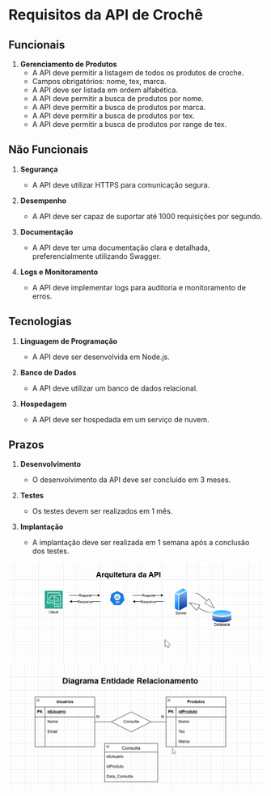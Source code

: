 # Requisitos da API de Crochê

## Funcionais
1. **Gerenciamento de Produtos**
    - A API deve permitir a listagem de todos os produtos de croche.
    - Campos obrigatórios: nome, tex, marca.
    - A API deve ser listada em ordem alfabética.
    - A API deve permitir a busca de produtos por nome.
    - A API deve permitir a busca de produtos por marca.
    - A API deve permitir a busca de produtos por tex.
    - A API deve permitir a busca de produtos por range de tex.

## Não Funcionais
1. **Segurança**
    - A API deve utilizar HTTPS para comunicação segura.

2. **Desempenho**
    - A API deve ser capaz de suportar até 1000 requisições por segundo.

3. **Documentação**
    - A API deve ter uma documentação clara e detalhada, preferencialmente utilizando Swagger.

4. **Logs e Monitoramento**
    - A API deve implementar logs para auditoria e monitoramento de erros.

## Tecnologias
1. **Linguagem de Programação**
    - A API deve ser desenvolvida em Node.js.

2. **Banco de Dados**
    - A API deve utilizar um banco de dados relacional.

3. **Hospedagem**
    - A API deve ser hospedada em um serviço de nuvem.

## Prazos
1. **Desenvolvimento**
    - O desenvolvimento da API deve ser concluído em 3 meses.

2. **Testes**
    - Os testes devem ser realizados em 1 mês.

3. **Implantação**
    - A implantação deve ser realizada em 1 semana após a conclusão dos testes.

![alt text](arquitetura.png)
![alt text](der.png)